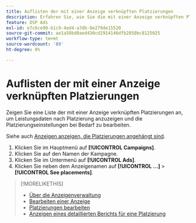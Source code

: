 ```yaml
---
title: Auflisten der mit einer Anzeige verknüpften Platzierungen
description: Erfahren Sie, wie Sie die mit einer Anzeige verknüpften Platzierungen anzeigen.
feature: DSP Ads
exl-id: e7c6ce90-b1c9-4ed4-a7db-9e279de15520
source-git-commit: ae1a58bd0aed430cd2914146dfb2850bc8125025
workflow-type: tm+mt
source-wordcount: '89'
ht-degree: 0%

---
```


# Auflisten der mit einer Anzeige verknüpften Platzierungen

Zeigen Sie eine Liste der mit einer Anzeige verknüpften Platzierungen an, um Leistungsdaten nach Platzierung anzuzeigen und die Platzierungseinstellungen bei Bedarf zu bearbeiten.

Siehe auch [Anzeigen anzeigen, die Platzierungen angehängt sind](/help/dsp/campaign-management/ads/ad-attach-to-placement.md#view-ads-campaign).

1. Klicken Sie im Hauptmenü auf **[!UICONTROL Campaigns]**.
1. Klicken Sie auf den Namen der Kampagne.
1. Klicken Sie im Untermenü auf **[!UICONTROL Ads]**.
1. Klicken Sie neben dem Anzeigenamen auf **[!UICONTROL ...]** > **[!UICONTROL See placements]**.

>[!MORELIKETHIS]
>
>* [Über die Anzeigenverwaltung](ad-about.md)
>* [Bearbeiten einer Anzeige](ad-edit.md)
>* [Platzierungen bearbeiten](/help/dsp/campaign-management/placements/placement-edit.md)
>* [Anzeigen eines detaillierten Berichts für eine Platzierung](/help/dsp/campaign-management/placements/placement-view-report.md)

